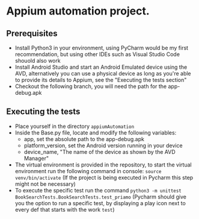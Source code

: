 # Appium automation project.

## Prerequisites

- Install Python3 in your environment, using PyCharm would be my first recommendation,  but using other IDEs such as Visual Studio Code shouold also work
- Install Android Studio and start an Android Emulated device using the AVD, alternatively you can use a physical device as long as you're able to provide its details to Appium, see the "Executing the tests section"
- Checkout the following branch, you will need the path for the app-debug.apk

## Executing the tests

- Place yourself in the directory `appiumAutomation`
- Inside the Base.py file, locate and modify the following variables:
    - app, set the absolute path to the app-debug.apk
    - platform_version, set the Android version running in your device
    - device_name, "The name of the device as shown by the AVD Manager"
- The virtual environment is provided in the repository, to start the virtual environment run the following command in console: `source venv/bin/activate` (If the project is being executed in Pycharm this step might not be necessary)
- To execute the specific test run the command `python3 -m unittest BookSearchTests.BookSearchTests.test_priamo` (Pycharm should give you the option to run a specific test, by displaying a play icon next to every def that starts with the work `test`)
    
